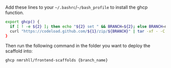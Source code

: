 Add these lines to your `~/.bashrc`/`~/bash_profile` to install the ghcp function.

```sh
export ghcp() {
  if [ ! -e ${2} ]; then echo "${2} set " && BRANCH=${2}; else BRANCH=master; fi
  curl "https://codeload.github.com/${1}/zip/${BRANCH}" | tar -xf - -C .
}
```

Then run the following command in the folder you want to deploy the scaffold into:

```sh
ghcp nmrshll/frontend-scaffolds {branch_name}
```
